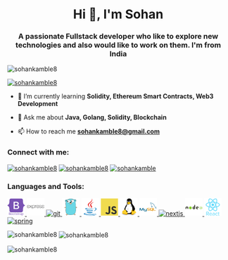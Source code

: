 <h1 align="center">Hi 👋, I'm Sohan</h1>
<h3 align="center">A passionate Fullstack developer who like to explore new technologies and also would like to work on them. I'm from India</h3>

<p align="left"> <img src="https://komarev.com/ghpvc/?username=sohankamble8&label=Profile%20views&color=0e75b6&style=flat" alt="sohankamble8" /> </p>

<p align="left"> <a href="https://twitter.com/sohankamble8" target="blank"><img src="https://img.shields.io/twitter/follow/sohankamble8?logo=twitter&style=for-the-badge" alt="sohankamble8" /></a> </p>

- 🌱 I’m currently learning **Solidity, Ethereum Smart Contracts, Web3 Development**

- 💬 Ask me about **Java, Golang, Solidity, Blockchain**

- 📫 How to reach me **sohankamble8@gmail.com**

<h3 align="left">Connect with me:</h3>
<p align="left">
<a href="https://twitter.com/sohankamble8" target="blank"><img align="center" src="https://raw.githubusercontent.com/rahuldkjain/github-profile-readme-generator/master/src/images/icons/Social/twitter.svg" alt="sohankamble8" height="30" width="40" /></a>
<a href="https://linkedin.com/in/sohankamble8" target="blank"><img align="center" src="https://raw.githubusercontent.com/rahuldkjain/github-profile-readme-generator/master/src/images/icons/Social/linked-in-alt.svg" alt="sohankamble8" height="30" width="40" /></a>
<a href="https://www.leetcode.com/sohankamble" target="blank"><img align="center" src="https://raw.githubusercontent.com/rahuldkjain/github-profile-readme-generator/master/src/images/icons/Social/leet-code.svg" alt="sohankamble" height="30" width="40" /></a>
</p>

<h3 align="left">Languages and Tools:</h3>
<p align="left"> <a href="https://getbootstrap.com" target="_blank" rel="noreferrer"> <img src="https://raw.githubusercontent.com/devicons/devicon/master/icons/bootstrap/bootstrap-plain-wordmark.svg" alt="bootstrap" width="40" height="40"/> </a> <a href="https://expressjs.com" target="_blank" rel="noreferrer"> <img src="https://raw.githubusercontent.com/devicons/devicon/master/icons/express/express-original-wordmark.svg" alt="express" width="40" height="40"/> </a> <a href="https://git-scm.com/" target="_blank" rel="noreferrer"> <img src="https://www.vectorlogo.zone/logos/git-scm/git-scm-icon.svg" alt="git" width="40" height="40"/> </a> <a href="https://golang.org" target="_blank" rel="noreferrer"> <img src="https://raw.githubusercontent.com/devicons/devicon/master/icons/go/go-original.svg" alt="go" width="40" height="40"/> </a> <a href="https://www.java.com" target="_blank" rel="noreferrer"> <img src="https://raw.githubusercontent.com/devicons/devicon/master/icons/java/java-original.svg" alt="java" width="40" height="40"/> </a> <a href="https://developer.mozilla.org/en-US/docs/Web/JavaScript" target="_blank" rel="noreferrer"> <img src="https://raw.githubusercontent.com/devicons/devicon/master/icons/javascript/javascript-original.svg" alt="javascript" width="40" height="40"/> </a> <a href="https://www.linux.org/" target="_blank" rel="noreferrer"> <img src="https://raw.githubusercontent.com/devicons/devicon/master/icons/linux/linux-original.svg" alt="linux" width="40" height="40"/> </a> <a href="https://www.mysql.com/" target="_blank" rel="noreferrer"> <img src="https://raw.githubusercontent.com/devicons/devicon/master/icons/mysql/mysql-original-wordmark.svg" alt="mysql" width="40" height="40"/> </a> <a href="https://nextjs.org/" target="_blank" rel="noreferrer"> <img src="https://cdn.worldvectorlogo.com/logos/nextjs-2.svg" alt="nextjs" width="40" height="40"/> </a> <a href="https://nodejs.org" target="_blank" rel="noreferrer"> <img src="https://raw.githubusercontent.com/devicons/devicon/master/icons/nodejs/nodejs-original-wordmark.svg" alt="nodejs" width="40" height="40"/> </a> <a href="https://reactjs.org/" target="_blank" rel="noreferrer"> <img src="https://raw.githubusercontent.com/devicons/devicon/master/icons/react/react-original-wordmark.svg" alt="react" width="40" height="40"/> </a> <a href="https://spring.io/" target="_blank" rel="noreferrer"> <img src="https://www.vectorlogo.zone/logos/springio/springio-icon.svg" alt="spring" width="40" height="40"/> </a> </p>

<p><img align="left" src="https://github-readme-stats.vercel.app/api/top-langs?username=sohankamble8&langs_count=8&show_icons=true&locale=en&layout=compact&bg_color=ffdde1,ee9ca7,ffdde1&text_color=1A3468&title_color=000084" alt="sohankamble8" /></p>

<p>&nbsp;<img align="center" src="https://github-readme-stats.vercel.app/api?username=sohankamble8&show_icons=true&locale=en&bg_color=ffafbd,ffc3a0,ffafbd&title_color=000084" alt="sohankamble8" /></p>

<p><img align="center" src="https://github-readme-streak-stats.herokuapp.com/?user=sohankamble8&theme=slateorange&hide_border=true" alt="sohankamble8" /></p>
